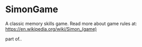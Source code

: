 # SimonGame
A classic memory skills game. Read more about game rules at: https://en.wikipedia.org/wiki/Simon_(game) 

part of.. 

